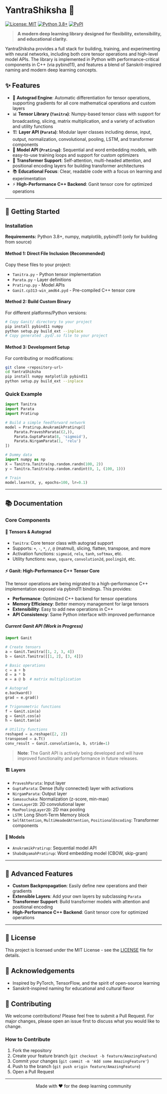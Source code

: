 # YantraShiksha 🧠

[![License: MIT](https://img.shields.io/badge/License-MIT-yellow.svg)](https://opensource.org/licenses/MIT)
[![Python 3.8+](https://img.shields.io/badge/python-3.8+-blue.svg)](https://www.python.org/downloads/)
[![PyPI](https://img.shields.io/badge/pypi-numpy%20matplotlib-green.svg)](https://pypi.org/project/numpy/)

> **A modern deep learning library designed for flexibility, extensibility, and educational clarity.**

YantraShiksha provides a full stack for building, training, and experimenting with neural networks, including both core tensor operations and high-level model APIs. The library is implemented in Python with performance-critical components in C++ (via pybind11), and features a blend of Sanskrit-inspired naming and modern deep learning concepts.

## ✨ Features

- 🚀 **Autograd Engine**: Automatic differentiation for tensor operations, supporting gradients for all core mathematical operations and custom layers
- 📊 **Tensor Library (`Tanitra`)**: Numpy-based tensor class with support for broadcasting, slicing, matrix multiplication, and a variety of activation and utility functions
- 🏗️ **Layer API (`Parata`)**: Modular layer classes including dense, input, output, normalization, convolutional, pooling, LSTM, and transformer components
- 🤖 **Model API (`Pratirup`)**: Sequential and word embedding models, with easy-to-use training loops and support for custom optimizers
- 🔄 **Transformer Support**: Self-attention, multi-headed attention, and positional encoding layers for building transformer architectures
- 📚 **Educational Focus**: Clear, readable code with a focus on learning and experimentation
- ⚡ **High-Performance C++ Backend**: Ganit tensor core for optimized operations

---

## 🚀 Getting Started

### Installation
**Requirements:** Python 3.8+, numpy, matplotlib, pybind11 (only for building from source)

#### Method 1: Direct File Inclusion (Recommended)
Copy these files to your project:
- `Tanitra.py` - Python tensor implementation
- `Parata.py` - Layer definitions  
- `Pratirup.py` - Model APIs
- `Ganit.cp313-win_amd64.pyd` - Pre-compiled C++ tensor core

#### Method 2: Build Custom Binary
For different platforms/Python versions:
```bash
# Copy Ganit/ directory to your project
pip install pybind11 numpy
python setup.py build_ext --inplace
# Copy generated .pyd/.so file to your project
```

#### Method 3: Development Setup
For contributing or modifications:
```bash
git clone <repository-url>
cd YantraShiksha
pip install numpy matplotlib pybind11
python setup.py build_ext --inplace
```

### Quick Example

```python
import Tanitra
import Parata
import Pratirup

# Build a simple feedforward network
model = Pratirup.AnukramikPratirup([
    Parata.PraveshParata((2,)),
    Parata.GuptaParata(8, 'sigmoid'),
    Parata.NirgamParata(1, 'relu')
])

# Dummy data
import numpy as np
X = Tanitra.Tanitra(np.random.randn(100, 2))
y = Tanitra.Tanitra(np.random.randint(0, 1, (100, 1)))

# Train
model.learn(X, y, epochs=100, lr=0.1)
```


---

## 📚 Documentation

### Core Components

#### 🧮 Tensors & Autograd

- `Tanitra`: Core tensor class with autograd support
- Supports: `+`, `-`, `*`, `/`, `@` (matmul), slicing, flatten, transpose, and more
- Activation functions: `sigmoid`, `relu`, `tanh`, `softmax`, etc.
- Utility functions: `mean`, `square`, `convolution2d`, `pooling2d`, etc.

#### ⚡ Ganit: High-Performance C++ Tensor Core

The tensor operations are being migrated to a high-performance C++ implementation exposed via pybind11 bindings. This provides:

- **Performance**: Optimized C++ backend for tensor operations
- **Memory Efficiency**: Better memory management for large tensors
- **Extensibility**: Easy to add new operations in C++
- **API Consistency**: Same Python interface with improved performance

##### Current Ganit API (Work in Progress)

```python
import Ganit

# Create tensors
a = Ganit.Tanitra([1, 2, 3, 4])
b = Ganit.Tanitra([[1, 2], [3, 4]])

# Basic operations
c = a + b
d = a * b
e = a @ b  # matrix multiplication

# Autograd
e.backward()
grad = e.grad()

# Trigonometric functions
f = Ganit.sin(a)
g = Ganit.cos(a)
h = Ganit.tan(a)

# Utility functions
reshaped = a.reshape([2, 2])
transposed = a.T()
conv_result = Ganit.convolution(a, b, stride=1)
```

> **Note**: The Ganit API is actively being developed and will have improved functionality and performance in future releases.

#### 🏗️ Layers

- `PraveshParata`: Input layer
- `GuptaParata`: Dense (fully connected) layer with activations
- `NirgamParata`: Output layer
- `Samasuchaka`: Normalization (z-score, min-max)
- `ConvLayer2D`: 2D convolutional layer
- `MaxPoolingLayer2D`: 2D max pooling
- `LSTM`: Long Short-Term Memory block
- `SelfAttention`, `MultiHeadedAttention`, `PositionalEncoding`: Transformer components

#### 🤖 Models

- `AnukramikPratirup`: Sequential model API
- `ShabdAyamahPratirup`: Word embedding model (CBOW, skip-gram)

---

## 🔧 Advanced Features

- **Custom Backpropagation**: Easily define new operations and their gradients
- **Extensible Layers**: Add your own layers by subclassing `Parata`
- **Transformer Support**: Build transformer models with attention and positional encoding
- **High-Performance C++ Backend**: Ganit tensor core for optimized operations

---

## 📄 License

This project is licensed under the MIT License - see the [LICENSE](LICENSE) file for details.

## 🙏 Acknowledgements

- Inspired by PyTorch, TensorFlow, and the spirit of open-source learning
- Sanskrit-inspired naming for educational and cultural flavor

## 🤝 Contributing

We welcome contributions! Please feel free to submit a Pull Request. For major changes, please open an issue first to discuss what you would like to change.

### How to Contribute

1. Fork the repository
2. Create your feature branch (`git checkout -b feature/AmazingFeature`)
3. Commit your changes (`git commit -m 'Add some AmazingFeature'`)
4. Push to the branch (`git push origin feature/AmazingFeature`)
5. Open a Pull Request

---

<div align="center">
Made with ❤️ for the deep learning community
</div>
